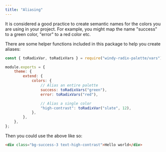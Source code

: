 ```yaml
---
title: "Aliasing"
---
```


It is considered a good practice to create semantic names for the colors you are using in your project. For example, you might map the name "success" to a green color, "error" to a red color etc.

There are some helper functions included in this package to help you create aliases:

```js
const { toRadixVar, toRadixVars } = require("windy-radix-palette/vars");

module.exports = {
	theme: {
		extend: {
			colors: {
				// Alias an entire palette
				success: toRadixVars("green"),
				error: toRadixVars("red"),

				// Alias a single color
				"high-contrast": toRadixVar("slate", 12),
			},
		},
	},
};
```

Then you could use the above like so:

```html
<div class="bg-success-3 text-high-contrast">Hello world</div>
```
